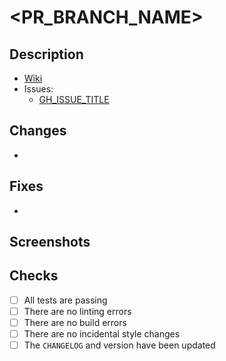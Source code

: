 # <PR_BRANCH_NAME>

## Description

- [Wiki](https://github.com/featherweight-design/component-library/wiki/<GH_WIKI_PAGE>)
- Issues:
  - [GH_ISSUE_TITLE](https://github.com/featherweight-design/component-library/issues/<ISSUE_NUMBER>)

## Changes

- 

## Fixes

- 

## Screenshots

## Checks

- [ ] All tests are passing
- [ ] There are no linting errors
- [ ] There are no build errors
- [ ] There are no incidental style changes
- [ ] The `CHANGELOG` and version have been updated